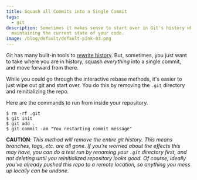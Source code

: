 ```yaml
---
title: Squash all Commits into a Single Commit
tags:
  - git
description: Sometimes it makes sense to start over in Git's history while
  maintaining the current state of your code.
image: /blog/default/default-pink-03.png
---
```


Git has many built-in tools to [rewrite history](http://git-scm.com/book/en/v2/Git-Tools-Rewriting-History). But, sometimes, you just want to take where you are in history, squash _everything_ into a single commit, and move forward from there.

While you could go through the interactive rebase methods, it's easier to just wipe out git and start over. You do this by removing the `.git` directory and reinitializing the repo.

Here are the commands to run from inside your repository.

    $ rm -rf .git
    $ git init
    $ git add .
    $ git commit -am "You restarting commit message"

**CAUTION**: _This method will remove the entire git history. This means branches, tags, etc. are all gone. If you're worried about the effects this may have, you can do a test run by renaming your `.git` directory first, and not deleting until you reinitialized repository looks good. Of course, ideally you've already pushed this repo to a remote location, so anything you mess up locally can be undone._
